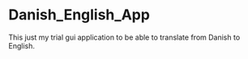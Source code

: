 # Danish_English_App

This just my trial gui application to be able to translate from Danish to English.
